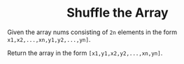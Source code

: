 ﻿<h1 align="center">Shuffle the Array</h1>

Given the array nums consisting of `2n` elements in the form `x1,x2,...,xn,y1,y2,...,yn]`.

Return the array in the form `[x1,y1,x2,y2,...,xn,yn]`.